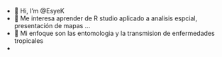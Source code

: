 - 👋 Hi, I’m @EsyeK
- 👀 Me interesa aprender de R studio aplicado a analisis espcial, presentación de mapas ...
- 🌱 Mi enfoque son las entomologia y la transmision de enfermedades tropicales
-

<!---
EsyeK/EsyeK is a ✨ special ✨ repository because its `README.md` (this file) appears on your GitHub profile.
You can click the Preview link to take a look at your changes.
--->
